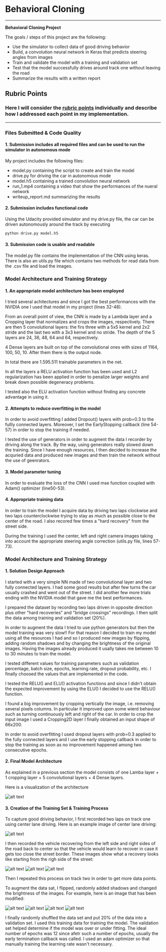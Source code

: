 # **Behavioral Cloning** 

---

**Behavioral Cloning Project**

The goals / steps of this project are the following:
* Use the simulator to collect data of good driving behavior
* Build, a convolution neural network in Keras that predicts steering angles from images
* Train and validate the model with a training and validation set
* Test that the model successfully drives around track one without leaving the road
* Summarize the results with a written report

## Rubric Points
### Here I will consider the [rubric points](https://review.udacity.com/#!/rubrics/432/view) individually and describe how I addressed each point in my implementation.  

---
### Files Submitted & Code Quality

#### 1. Submission includes all required files and can be used to run the simulator in autonomous mode

My project includes the following files:
* model.py containing the script to create and train the model
* drive.py for driving the car in autonomous mode
* model.h5 containing a trained convolution neural network 
* run_1.mp4 containing a video that show the performances of the nueral network 
* writeup_report.md summarizing the results

#### 2. Submission includes functional code
Using the Udacity provided simulator and my drive.py file, the car can be driven autonomously around the track by executing 
```sh
python drive.py model.h5
```

#### 3. Submission code is usable and readable

The model.py file contains the implementation of the CNN using keras. There is also an utils.py file which contains two methods for read data from the .csv file and load the images. 

### Model Architecture and Training Strategy

#### 1. An appropriate model architecture has been employed

I tried several achitectures and since I got the best performances with the NVIDIA one I used that model in my project (lines 32-48).

From an overall point of view, the CNN is made by a Lambda layer and a Cropping layer that normalizes and crops the images, respectively.
There are then 5 convolutional layers: the firs three with a 5x5 kernel and 2x2 stride and the last two with a 3x3 kernel and no stride.
The depth of the 5 layers are 24, 36, 48, 64 and 64, respectively. 

4 Dense layers are built on top of the convolutional ones with sizes of 1164, 100, 50,  10. After them there is the output node.

In total there are 1.595.511 trainable parameters in the net.

In all the layers a RELU activation function has been used and L2 regularization has been applied in order to penalize larger weights and break down possible degeneracy problems.

I tested also the ELU activation function without finding any concrete advantage in using it.

#### 2. Attempts to reduce overfitting in the model

In order to avoid overfitting I added Dropout() layers with prob=0.3 to the fullly connected layers. Moreover, I set the EarlyStopping callback (line 54-57) in order to stop the training if needed.

I tested the use of generators in order to augment the data I recorder by driving along the track. By the way, using generators really slowed down the training. Since I have enough resources, I then decided to increase the acquried data and produced new images and then train the network without the use of geenrators.

#### 3. Model parameter tuning

In order to evaluate the loss of the CNN I used mse function coupled with Adam() optimizer (line50-53). 

#### 4. Appropriate training data

In order to train the model I acquire data by driving two laps clockwise and two laps counterclockwise trying to stay as much as possible close to the center of the road. I also recored few times a "hard recovery" from the street side.

During the training I used the center, left and right camera images taking into account the appropriate steering angle correction (utils.py file, lines 57-73).

### Model Architecture and Training Strategy

#### 1. Solution Design Approach

I started with a very simple NN made of two convolutional layer and two fully connected layers. I had some good results but after few turns the car usually crashed and went out of the street. I did another few more trials ending with the NVIDIA model that gave me the best performances. 

I prepared the dataset by recording two laps driven in opposite direction plus other "hard recoveries" and "bridge crossings" recordings. I then split the data among training and validation set (20%). 

In order to augment the data I tried to use python generators but then the model training was very slow!! For that reason I decided to train my model using all the resources I had and so I produced new images by flipping, adding random shadows and by changing the brightness of the original images. Having the images already produced it usally takes me between 10 to 30 minutes to train the model.

I tested different values for training parameters such as validation percentage, batch size, epochs, learning rate, dropout probability, etc. I finally choosed the values that are implemented in the code. 

I tested the RELU() and ELU() activation functions and since I didn't obtain the expected improvement by using the ELU() I decided to use the RELU() function. 

I found a big improvement by cropping vertically the image, i.e. removing several pixels columns. In particular it improved upon some wierd behaviour such as turning continuously left and right of the car. In order to crop the input image I used a Cropping2D layer I finally obtained an input shape of 66x200.

In order to avoid overfitting I used dropout layers with prob=0.3 applied to the fully connected layers and I use the early stopping callback in order to stop the training as soon as no improvement happened among two consecutive epochs.


 
#### 2. Final Model Architecture

As explained in a previous section the model consists of one Lamba layer + 1 cropping layer + 5 convolutional layers + 4 Dense layers.

Here is a visualization of the architecture

![alt text](https://github.com/fvmassoli/fvmassoli-CarND-Behavioral-Cloning-P3/blob/master/model.png "Model")

#### 3. Creation of the Training Set & Training Process

To capture good driving behavior, I first recorded two laps on track one using center lane driving. Here is an example image of center lane driving:

![alt text](https://github.com/fvmassoli/fvmassoli-CarND-Behavioral-Cloning-P3/blob/master/examples/center_driving.jpg)

I then recorded the vehicle recovering from the left side and right sides of the road back to center so that the vehicle would learn to recover in case it gets too close the street border. These images show what a recovery looks like starting from the righ side of the street:

![alt text](https://github.com/fvmassoli/fvmassoli-CarND-Behavioral-Cloning-P3/blob/master/examples/center_2017_04_20_17_18_44_574.jpg)
![alt text](https://github.com/fvmassoli/fvmassoli-CarND-Behavioral-Cloning-P3/blob/master/examples/center_2017_04_20_17_18_46_017.jpg)
![alt text](https://github.com/fvmassoli/fvmassoli-CarND-Behavioral-Cloning-P3/blob/master/examples/center_2017_04_20_17_18_46_567.jpg)

Then I repeated this process on track two in order to get more data points.

To augment the data sat, I flipped, randomly added shadows and changed the brightness of the images. For example, here is an image that has been modified:

![alt text](https://github.com/fvmassoli/fvmassoli-CarND-Behavioral-Cloning-P3/blob/master/examples/img/original.jpg "Original image")
![alt text](https://github.com/fvmassoli/fvmassoli-CarND-Behavioral-Cloning-P3/blob/master/examples/img/flipped.jpg "Flipped image")
![alt text](https://github.com/fvmassoli/fvmassoli-CarND-Behavioral-Cloning-P3/blob/master/examples/img/shadowed.jpg "Shadowed image")
![alt text](https://github.com/fvmassoli/fvmassoli-CarND-Behavioral-Cloning-P3/blob/master/examples/img/augmented_brightness.jpg "Augmented brightness image")
 
I finally randomly shuffled the data set and put 20% of the data into a validation set. 
I used this training data for training the model. The validation set helped determine if the model was over or under fitting. The ideal number of epochs was 12 since afetr such a number of epochs, usually the early termination callback was called. I used an adam optimizer so that manually training the learning rate wasn't necessary.
